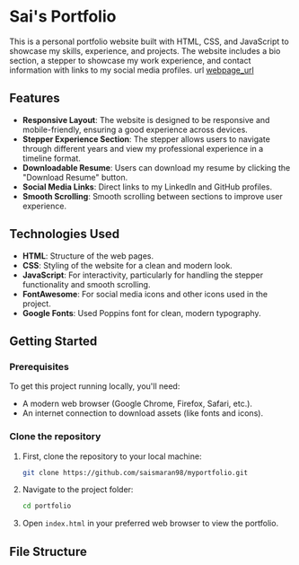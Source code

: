 # Sai's Portfolio

This is a personal portfolio website built with HTML, CSS, and JavaScript to showcase my skills, experience, and projects. The website includes a bio section, a stepper to showcase my work experience, and contact information with links to my social media profiles.
url [webpage_url](https://saismaran98.github.io/myportfolio/#)

## Features

- **Responsive Layout**: The website is designed to be responsive and mobile-friendly, ensuring a good experience across devices.
- **Stepper Experience Section**: The stepper allows users to navigate through different years and view my professional experience in a timeline format.
- **Downloadable Resume**: Users can download my resume by clicking the "Download Resume" button.
- **Social Media Links**: Direct links to my LinkedIn and GitHub profiles.
- **Smooth Scrolling**: Smooth scrolling between sections to improve user experience.

## Technologies Used

- **HTML**: Structure of the web pages.
- **CSS**: Styling of the website for a clean and modern look.
- **JavaScript**: For interactivity, particularly for handling the stepper functionality and smooth scrolling.
- **FontAwesome**: For social media icons and other icons used in the project.
- **Google Fonts**: Used Poppins font for clean, modern typography.

## Getting Started

### Prerequisites

To get this project running locally, you'll need:

- A modern web browser (Google Chrome, Firefox, Safari, etc.).
- An internet connection to download assets (like fonts and icons).

### Clone the repository

1. First, clone the repository to your local machine:
    ```bash
    git clone https://github.com/saismaran98/myportfolio.git
    ```

2. Navigate to the project folder:
    ```bash
    cd portfolio
    ```

3. Open `index.html` in your preferred web browser to view the portfolio.

## File Structure

